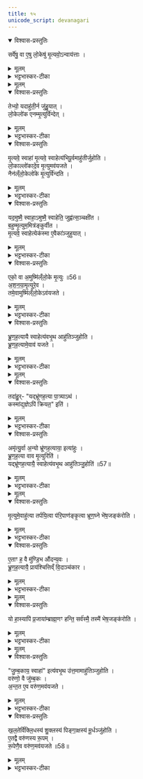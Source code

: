 ```yaml
---
title: १५
unicode_script: devanagari
---
```


<details open><summary>विश्वास-प्रस्तुतिः</summary>

सर्वे॑षु॒ वा ए॒षु लो॒केषु॑ मृ॒त्यवो॒ऽन्वाय॑त्ताः ।   
</details>

<details><summary>मूलम्</summary>

सर्वे॑षु॒ वा ए॒षु लो॒केषु॑ मृ॒त्यवो॒ऽन्वाय॑त्ताः ।   
</details>

<details><summary>भट्टभास्कर-टीका</summary>

1सर्वेषु वा इत्यादि ॥ सर्वेष्वपि लोकेषु मृत्यवो मरणहेतवो व्याध्यादयः अन्वायत्ताः अनुप्रविश्य स्थिताः ।   
</details>


<details><summary>मूलम्</summary>

तेभ्यो॒ यदाहु॑ती॒र्न जु॑हु॒यात् ।   
लो॒केलो॑क एनम्मृ॒त्युर्वि॑न्देत् ।   
</details>

<details open><summary>विश्वास-प्रस्तुतिः</summary>

तेभ्यो॒ यदाहु॑ती॒र्न जु॑हु॒यात् ।   
लो॒केलो॑क एनम्मृ॒त्युर्वि॑न्देत् ।   
</details>

<details><summary>मूलम्</summary>

तेभ्यो॒ यदाहु॑ती॒र्न जु॑हु॒यात् ।   
लो॒केलो॑क एनम्मृ॒त्युर्वि॑न्देत् ।   
</details>

<details><summary>भट्टभास्कर-टीका</summary>

तेभ्य आहुत्यकरणे स्थानेस्थाने मृत्युः एनं अश्वमेधयाजिनं विन्देत् असहमान इव बाधेत ।   
</details>

<details open><summary>विश्वास-प्रस्तुतिः</summary>

मृ॒त्यवे॒ स्वाहा॑ मृ॒त्यवे॒ स्वाहेत्य॑भिपू॒र्वमाहु॑तीर्जुहोति ।   
लो॒काल्लो॑कादे॒व मृ॒त्युमव॑यजते ।   
नैन॑ल्ँलो॒केलो॑के मृ॒त्युर्वि॑न्दति ।   
</details>

<details><summary>मूलम्</summary>

मृ॒त्यवे॒ स्वाहा॑ मृ॒त्यवे॒ स्वाहेत्य॑भिपू॒र्वमाहु॑तीर्जुहोति ।   
लो॒काल्लो॑कादे॒व मृ॒त्युमव॑यजते ।   
नैन॑ल्ँलो॒केलो॑के मृ॒त्युर्वि॑न्दति ।   
</details>

<details><summary>भट्टभास्कर-टीका</summary>

तस्मात् मृत्यवे स्वाहा मृत्यवे स्वाहेति सर्वस्थानस्थाय मृत्यवे अभिपूर्वं अनुक्रमेण आहुतीर्जुहोति अवभृथे । सर्वस्मात् स्थानात् मृत्युमवयजते नाशयति ततः क्वचिदपि स्थाने नैनं मृत्युः गृह्नाति ॥
</details>

<details open><summary>विश्वास-प्रस्तुतिः</summary>

यद॒मुष्मै॒ स्वाहा॒ऽमुष्मै॒ स्वाहेति॒ जुह्व॑त्स॒ञ्चक्षी॑त ।  
ब॒हुम्मृ॒त्युम॒मित्र॑ङ्कुर्वीत ।  
मृ॒त्यवे॒ स्वाहेत्येक॑स्मा ए॒वैका॑ञ्जुहुयात् ।  
</details>

<details><summary>मूलम्</summary>

यद॒मुष्मै॒ स्वाहा॒ऽमुष्मै॒ स्वाहेति॒ जुह्व॑त्स॒ञ्चक्षी॑त ।  
ब॒हुम्मृ॒त्युम॒मित्र॑ङ्कुर्वीत ।  
मृ॒त्यवे॒ स्वाहेत्येक॑स्मा ए॒वैका॑ञ्जुहुयात् ।  
</details>

<details><summary>भट्टभास्कर-टीका</summary>

2यदित्यादि ॥ यदि मृत्युविशेषाणां ज्वरयक्ष्मशूलादीनां नाम गृहीत्वा 'ज्वराय स्वाहा, यक्ष्मणे स्वाहा, शूलाय स्वाहेति' जुह्वत् होमं कुर्वन् संचक्षीत संकीर्तयेन्मृत्युनामानि तदा बहुं अनेकं मृत्युं स्वस्य अमित्रं शत्रुं कुर्वीत ख्यापयेत् । ततस्तेन शत्रुत्वेन कीर्तिता मृत्युप्रकारास्सेर्वऽपि ज्वरादयः एनं शत्रुत्वेन बाधेरन् । तस्मादनेकामित्रत्वं मा प्रसाङ्क्षीदिति मृत्यवे स्वाहेति सकृदेव विशेषनाम संकीर्त्य एकामेवाहुतिं जुहुयात् तत्र अमुष्मिन् अपि लोके प्रसिद्धो य एको मृत्युः स एव अनया आहुत्या अवेष्टो भवति ।   
</details>

<details open><summary>विश्वास-प्रस्तुतिः</summary>

एको॒ वा अ॒मुष्मि॑ल्ँलो॒के मृ॒त्युः ॥56॥  
अ॒श॒न॒या॒मृ॒त्युरे॒व ।  
तमे॒वामुष्मि॑ल्ँलो॒केऽव॑यजते ।   
</details>

<details><summary>मूलम्</summary>

एको॒ वा अ॒मुष्मि॑ल्ँलो॒के मृ॒त्युः ॥56॥  
अ॒श॒न॒या॒मृ॒त्युरे॒व ।  
तमे॒वामुष्मि॑ल्ँलो॒केऽव॑यजते ।   
</details>

<details><summary>भट्टभास्कर-टीका</summary>

अस्मिंश्च लोके स एव अनया मृत्युरेकः प्रबलः प्रसिद्धः, तस्मिंश्चावेष्टे सर्वे मृत्यवोऽवेष्टा भवन्ति तन्निदानत्वात्सर्वेषाम् । अशनेच्छा अशनया क्षुत् 'अशनायोदन्या' इति निपात्यते । छान्दसं ह्रस्वत्वम् । क्षुदुपहतं अपथ्यसेविनं मृत्यवो बाधन्ते ॥
</details>

<details open><summary>विश्वास-प्रस्तुतिः</summary>

भ्रू॒ण॒ह॒त्यायै स्वाहेत्य॑वभृ॒थ आहु॑तिञ्जुहोति ।  
भ्रू॒ण॒ह॒त्यामे॒वाव॑ यजते ।  
</details>

<details><summary>मूलम्</summary>

भ्रू॒ण॒ह॒त्यायै स्वाहेत्य॑वभृ॒थ आहु॑तिञ्जुहोति ।  
भ्रू॒ण॒ह॒त्यामे॒वाव॑ यजते ।  
</details>

<details><summary>भट्टभास्कर-टीका</summary>

3भ्रूणहत्यायै स्वाहेति द्वितीयाहुतिरवभृते । तया भ्रूणहत्यालक्षणो मृत्युश्चावेष्टो भवति । त्रिवेदविद्वधो गर्भिणीवधो वा भ्रूणहत्या ॥
</details>


<details><summary>मूलम्</summary>

तदा॑हुः ।   
यद्भ्रू॑णह॒त्या पा॒त्र्याऽथ॑ ।   
कस्मा॑द्य॒ज्ञेऽपि॑ क्रियत॒ इति॑ ।   
</details>

<details open><summary>विश्वास-प्रस्तुतिः</summary>

तदा॑हु॒र्- "यद्भ्रू॑णह॒त्या पा॒त्र्याऽथ॑ ।   
कस्मा॑द्य॒ज्ञेऽपि॑ क्रियत॒" इति॑ ।   
</details>

<details><summary>मूलम्</summary>

तदा॑हु॒र्- "यद्भ्रू॑णह॒त्या पा॒त्र्याऽथ॑ ।   
कस्मा॑द्य॒ज्ञेऽपि॑ क्रियत॒" इति॑ ।   
</details>

<details><summary>भट्टभास्कर-टीका</summary>

4तदाहुरिति ॥ तत्र चोदयन्ति - यद्येवं नाम भ्रूणहत्या अपात्र्या पुरुषस्यापात्रीकरणमर्हति । रक्षकं पात्रं तद्विपरीतमपात्रं अयोग्यं तत्करणमर्हतीति अपात्रात् 'छन्दसि च' इति यः, 'पात्रात् घंश्च' इति वा । तदन्तादपि भवति । इकारोपजनच्छान्दसः । घन्नेव वा । तदन्तादपि भवति । अथ कस्मात् कारणात् भ्रूणहत्याहुतिर्यज्ञेऽपि क्रियते? ननु यज्ञारम्भ एव क्षाळितसर्वपापो ह्यश्वमेधेऽधिक्रियते तत्र कूश्माण्डादिवत् कर्मादावेवेयं कर्तव्या न यज्ञमध्य इति यज्ञविदश्चोदयन्ति ॥
</details>

<details open><summary>विश्वास-प्रस्तुतिः</summary>

अमृ॑त्यु॒र्वा अ॒न्यो भ्रू॑णह॒त्याया॒ इत्या॑हुः ।   
भ्रू॒ण॒ह॒त्या वाव मृ॒त्युरिति॑ ।   
यद्भ्रू॑णह॒त्यायै॒ स्वाहेत्य॑वभृ॒थ आहु॑तिञ्जु॒होति॑ ॥57॥  
</details>

<details><summary>मूलम्</summary>

अमृ॑त्यु॒र्वा अ॒न्यो भ्रू॑णह॒त्याया॒ इत्या॑हुः ।   
भ्रू॒ण॒ह॒त्या वाव मृ॒त्युरिति॑ ।   
यद्भ्रू॑णह॒त्यायै॒ स्वाहेत्य॑वभृ॒थ आहु॑तिञ्जु॒होति॑ ॥57॥  
</details>

<details><summary>भट्टभास्कर-टीका</summary>

5उत्तरं - अमृत्युर्वा इति ॥ भ्रूणहत्यामवेक्ष्य अन्यदेनः अमृत्युः अबाधकं भ्रूणहत्यैव मृत्युस्थानीया अलङ्घनीयविनिपातत्वात् । अश्वमेधावभृथाहुतिमन्तरेणेयं नोपशाम्यतीति मृत्यूनामवयजनस्थाने अस्या अपि मृत्युत्वाद्धोमः क्रियत इति न कूश्माण्डादिवदियं कर्मादौ होतव्या । उक्तं च - 'यदर्वाचीनमेनो भ्रूणहत्यायाः' । इति ।   
</details>


<details><summary>मूलम्</summary>

मृ॒त्युमे॒वाहु॑त्या तर्पयि॒त्वा प॑रि॒पाण॑ङ्कृ॒त्वा ।   
भ्रू॒ण॒घ्ने भे॑ष॒जङ्क॑रोति ।   
</details>

<details open><summary>विश्वास-प्रस्तुतिः</summary>

मृ॒त्युमे॒वाहु॑त्या तर्पयि॒त्वा प॑रि॒पाण॑ङ्कृ॒त्वा भ्रूण॒घ्ने भे॑ष॒जङ्क॑रोति ।   
</details>

<details><summary>मूलम्</summary>

मृ॒त्युमे॒वाहु॑त्या तर्पयि॒त्वा प॑रि॒पाण॑ङ्कृ॒त्वा भ्रूण॒घ्ने भे॑ष॒जङ्क॑रोति ।   
</details>

<details><summary>भट्टभास्कर-टीका</summary>

तस्मादवभृथे भ्रूणहत्याहुत्या मृत्युं तर्पयित्वा परिपाणं सर्वतःपानं पातृत्वमस्य कृत्वा । 'कृत्यचः' इति णत्वम् । यद्वा - र्पारेपाणं परिपणनं आहुतिप्रदानेन निष्क्रयमिवास्य मृत्योः कृत्वा भ्रूणघ्ने भेषजं सर्वोपद्रवशमनं करोति । उदात्तनिवृत्तिस्वरेण चतुर्थ्या उदात्तत्वम् । पातेर्ल्युटि उत्तरपदप्रकृतिस्वरत्वेन लट्स्वरः । पक्षान्तरे 'परादिच्छन्दसि' इत्युत्तरपदाद्युदात्तत्वम् ॥
</details>

<details open><summary>विश्वास-प्रस्तुतिः</summary>

ए॒ताꣳ ह॒ वै मु॑ण्डि॒भ औ॑दन्य॒वः ।  
भ्रू॒ण॒ह॒त्यायै॒ प्राय॑श्चित्तिव्ँ वि॒दाञ्च॑कार ।  
</details>

<details><summary>मूलम्</summary>

ए॒ताꣳ ह॒ वै मु॑ण्डि॒भ औ॑दन्य॒वः ।  
भ्रू॒ण॒ह॒त्यायै॒ प्राय॑श्चित्तिव्ँ वि॒दाञ्च॑कार ।  
</details>

<details><summary>भट्टभास्कर-टीका</summary>

6एतां हेति ॥ उदकमात्मन इच्छतीत्युदन्युः तस्यापत्यमौदन्यवः मुण्डिभो नाम भ्रूणहत्यायाः प्रायश्चित्तिमेतामाहुतिं विदांचकार वेत्ति स्म । 'उषविदजागृभ्यः' इति आंप्रत्ययः । अदन्तत्वाद्विदेर्गुणाभावः ।   
</details>


<details><summary>मूलम्</summary>

यो हा॒स्यापि॑ प्र॒जाया॑म्ब्राह्म॒णꣳ हन्ति॑ ।   
सर्व॑स्मै॒ तस्मै॑ भेष॒जङ्क॑रोति ।   
</details>

<details open><summary>विश्वास-प्रस्तुतिः</summary>

यो हा॒स्यापि॑ प्र॒जाया॑म्ब्राह्म॒णꣳ हन्ति॒ सर्व॑स्मै॒ तस्मै॑ भेष॒जङ्क॑रोति ।   
</details>

<details><summary>मूलम्</summary>

यो हा॒स्यापि॑ प्र॒जाया॑म्ब्राह्म॒णꣳ हन्ति॒ सर्व॑स्मै॒ तस्मै॑ भेष॒जङ्क॑रोति ।   
</details>

<details><summary>भट्टभास्कर-टीका</summary>

यो हेति । तिष्ठतु मुण्डिभः, वयं तु मन्यामहे । अस्य अश्वमेधयाजिनः प्रजायाम् । जातावेकवचनम् । प्रजास्वपि मध्ये यो नाम कश्चित्प्रमादात् ब्राह्मणं हन्ति अस्मै सर्वस्मा अपि भेषजं करोति अनयाऽऽहुत्या शुद्धि करोति, किं पुनरस्मा अश्वमेधयाजिन इति ॥
</details>


<details><summary>मूलम्</summary>

जु॒म्ब॒काय॒ स्वाहेत्य॑वभृ॒थ उ॑त्त॒मामाहु॑तिञ्जुहोति ।   
वरु॑णो॒ वै जु॑म्ब॒कः ।   
अ॒न्त॒त ए॒व वरु॑ण॒मव॑यजते ।   
</details>

<details open><summary>विश्वास-प्रस्तुतिः</summary>

"जु॒म्ब॒काय॒ स्वाहा॑" इत्य॑वभृ॒थ उ॑त्त॒मामाहु॑तिञ्जुहोति ।   
वरु॑णो॒ वै जु॑म्ब॒कः ।  
अ॒न्त॒त ए॒व वरु॑ण॒मव॑यजते ।  
</details>

<details><summary>मूलम्</summary>

"जु॒म्ब॒काय॒ स्वाहा॑" इत्य॑वभृ॒थ उ॑त्त॒मामाहु॑तिञ्जुहोति ।   
वरु॑णो॒ वै जु॑म्ब॒कः ।  
अ॒न्त॒त ए॒व वरु॑ण॒मव॑यजते ।  
</details>

<details><summary>भट्टभास्कर-टीका</summary>

7अथ जुम्बकाय स्वाहेत्युत्तमां तृतीयामाहुतिं जुहोति । वरुणपाशात्मकमृत्युमपि अन्ततोऽवसाने अवयजते अपनयति । जुबि वर्जने ॥
</details>

<details open><summary>विश्वास-प्रस्तुतिः</summary>

ख॒ल॒तेर्वि॑क्लि॒धस्य॑ शु॒क्लस्य॑ पिङ्गा॒क्षस्य॑ मू॒र्धञ्जु॑होति ।   
ए॒तद्वै वरु॑णस्य रू॒पम् ।   
रू॒पेणै॒व वरु॑ण॒मव॑यजते ॥58॥  
</details>

<details><summary>मूलम्</summary>

ख॒ल॒तेर्वि॑क्लि॒धस्य॑ शु॒क्लस्य॑ पिङ्गा॒क्षस्य॑ मू॒र्धञ्जु॑होति ।   
ए॒तद्वै वरु॑णस्य रू॒पम् ।   
रू॒पेणै॒व वरु॑ण॒मव॑यजते ॥58॥  
</details>

<details><summary>भट्टभास्कर-टीका</summary>

8खलतेरिति । । खलतिरलोममस्तकः, विक्लिधो विक्लिन्नः स्वेदनशीलशरीरः विक्लिन्नाक्ष डति केचित् । शुक्लः श्वित्रिः, पिङ्गाक्षः पिङ्गलनेत्रः । तस्य शिरसि एतास्तिस्र आहुतीर्जुहोति । श्वेतरूपेण सह वरुणोऽपनीतो भवति ॥


इति तृतीये नवमे पञ्चदशोऽनुवाकः ॥  

</details>

